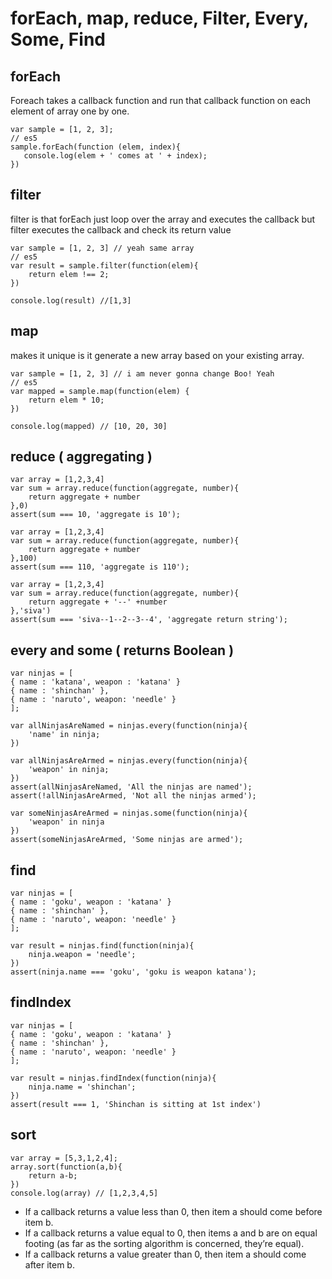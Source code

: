 # forEach, map, reduce, Filter, Every, Some, Find

## forEach
Foreach takes a callback function and run that callback function on each element of array one by one.
```javascript=
var sample = [1, 2, 3];
// es5
sample.forEach(function (elem, index){
   console.log(elem + ' comes at ' + index);
})
```

## filter
filter is that forEach just loop over the array and executes the callback but filter executes the callback and check its return value

```javascript=
var sample = [1, 2, 3] // yeah same array
// es5
var result = sample.filter(function(elem){
    return elem !== 2;
})

console.log(result) //[1,3]
```
## map
 makes it unique is it generate a new array based on your existing array.
 
```javascript=
var sample = [1, 2, 3] // i am never gonna change Boo! Yeah
// es5
var mapped = sample.map(function(elem) {
    return elem * 10;
})

console.log(mapped) // [10, 20, 30]
```

## reduce ( aggregating )

```javascript=
var array = [1,2,3,4]
var sum = array.reduce(function(aggregate, number){
	return aggregate + number
},0)
assert(sum === 10, 'aggregate is 10');
```

```javascript=
var array = [1,2,3,4]
var sum = array.reduce(function(aggregate, number){
	return aggregate + number
},100)
assert(sum === 110, 'aggregate is 110');
```

```javascript=
var array = [1,2,3,4]
var sum = array.reduce(function(aggregate, number){
	return aggregate + '--' +number
},'siva')
assert(sum === 'siva--1--2--3--4', 'aggregate return string');
```


## every and some ( returns Boolean )

```javascript=
var ninjas = [
{ name : 'katana', weapon : 'katana' }
{ name : 'shinchan' },
{ name : 'naruto', weapon: 'needle' }
];

var allNinjasAreNamed = ninjas.every(function(ninja){
	'name' in ninja;
})

var allNinjasAreArmed = ninjas.every(function(ninja){
	'weapon' in ninja;
})
assert(allNinjasAreNamed, 'All the ninjas are named');
assert(!allNinjasAreArmed, 'Not all the ninjas armed');

var someNinjasAreArmed = ninjas.some(function(ninja){
	'weapon' in ninja
})
assert(someNinjasAreArmed, 'Some ninjas are armed');
```

## find 
```javascript=
var ninjas = [
{ name : 'goku', weapon : 'katana' }
{ name : 'shinchan' },
{ name : 'naruto', weapon: 'needle' }
];

var result = ninjas.find(function(ninja){
	ninja.weapon = 'needle';
})
assert(ninja.name === 'goku', 'goku is weapon katana');
```

## findIndex
```javascript=
var ninjas = [
{ name : 'goku', weapon : 'katana' }
{ name : 'shinchan' },
{ name : 'naruto', weapon: 'needle' }
];

var result = ninjas.findIndex(function(ninja){
	ninja.name = 'shinchan';
})
assert(result === 1, 'Shinchan is sitting at 1st index')

```

## sort
```javascript=
var array = [5,3,1,2,4];
array.sort(function(a,b){
	return a-b;
})
console.log(array) // [1,2,3,4,5]
```

- If a callback returns a value less than 0, then item a should come before item b.
- If a callback returns a value equal to 0, then items a and b are on equal footing (as far as the sorting algorithm is concerned, they’re equal).
- If a callback returns a value greater than 0, then item a should come after item b.




